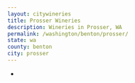 ```yaml
---
layout: citywineries
title: Prosser Wineries
description: Wineries in Prosser, WA
permalink: /washington/benton/prosser/
state: wa
county: benton
city: prosser
---
```

-
